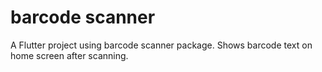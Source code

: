# barcode scanner

A Flutter project using barcode scanner package.
Shows barcode text on home screen after scanning.
